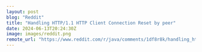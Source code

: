 ```yaml
---
layout: post
blog: "Reddit"
title: "Handling HTTP/1.1 HTTP Client Connection Reset by peer"
date: 2024-06-13T20:24:30Z
image: images/reddit.png
remote_url: "https://www.reddit.com/r/java/comments/1df8r8k/handling_http11_http_client_connection_reset_by/"
---
```

